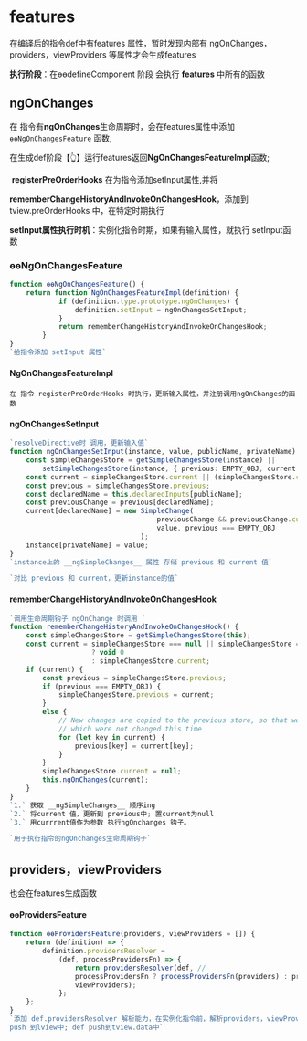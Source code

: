 # features

在编译后的指令def中有features 属性，暂时发现内部有 ngOnChanges，providers，viewProviders 等属性才会生成features

**执行阶段**：在ɵɵdefineComponent 阶段 会执行 **features** 中所有的函数

## ngOnChanges

在 指令有**ngOnChanges**生命周期时，会在features属性中添加 `ɵɵNgOnChangesFeature` 函数,

在生成def阶段【👆】运行features返回**NgOnChangesFeatureImpl**函数;

​                                    **registerPreOrderHooks** 在为指令添加setInput属性,并将                          

​                                    **rememberChangeHistoryAndInvokeOnChangesHook**，添加到tview.preOrderHooks 中，在特定时期执行

**setInput属性执行时机**：实例化指令时期，如果有输入属性，就执行 setInput函数

### ɵɵNgOnChangesFeature

```typescript
function ɵɵNgOnChangesFeature() {
    return function NgOnChangesFeatureImpl(definition) {
            if (definition.type.prototype.ngOnChanges) {
                definition.setInput = ngOnChangesSetInput;
            }
            return rememberChangeHistoryAndInvokeOnChangesHook;
        }
}
`给指令添加 setInput 属性`
```

#### NgOnChangesFeatureImpl

```
在 指令 registerPreOrderHooks 时执行，更新输入属性，并注册调用ngOnChanges的函数
```

#### ngOnChangesSetInput

```typescript
`resolveDirective时 调用，更新输入值`
function ngOnChangesSetInput(instance, value, publicName, privateName) {
    const simpleChangesStore = getSimpleChangesStore(instance) ||
        setSimpleChangesStore(instance, { previous: EMPTY_OBJ, current: null });
    const current = simpleChangesStore.current || (simpleChangesStore.current = {});
    const previous = simpleChangesStore.previous;
    const declaredName = this.declaredInputs[publicName];
    const previousChange = previous[declaredName];
    current[declaredName] = new SimpleChange(
                                    previousChange && previousChange.currentValue,
                                    value, previous === EMPTY_OBJ
                                );
    instance[privateName] = value;
}
`instance上的 __ngSimpleChanges__ 属性 存储 previous 和 current 值`

`对比 previous 和 current，更新instance的值`
```

#### rememberChangeHistoryAndInvokeOnChangesHook

```typescript
`调用生命周期钩子 ngOnChange 时调用 `
function rememberChangeHistoryAndInvokeOnChangesHook() {
    const simpleChangesStore = getSimpleChangesStore(this);
    const current = simpleChangesStore === null || simpleChangesStore === void 0 
                    ? void 0
                    : simpleChangesStore.current;
    if (current) {
        const previous = simpleChangesStore.previous;
        if (previous === EMPTY_OBJ) {
            simpleChangesStore.previous = current;
        }
        else {
            // New changes are copied to the previous store, so that we don't lose history for inputs
            // which were not changed this time
            for (let key in current) {
                previous[key] = current[key];
            }
        }
        simpleChangesStore.current = null;
        this.ngOnChanges(current);
    }
}
`1.` 获取 __ngSimpleChanges__ 顺序ing
`2.` 将current 值，更新到 previous中; 置current为null
`3.` 用currrent值作为参数 执行ngOnchanges 钩子。 

`用于执行指令的ngOnchanges生命周期钩子`
```

## providers，viewProviders

也会在features生成函数

#### ɵɵProvidersFeature

```typescript
function ɵɵProvidersFeature(providers, viewProviders = []) {
    return (definition) => {
        definition.providersResolver =
            (def, processProvidersFn) => {
                return providersResolver(def, //
                processProvidersFn ? processProvidersFn(providers) : providers, //
                viewProviders);
            };
    };
}
`添加 def.providersResolver 解析能力，在实例化指令前，解析providers，viewProviders 注入到BloomHash中供查询，并将实例
push 到lview中; def push到tview.data中`
```

